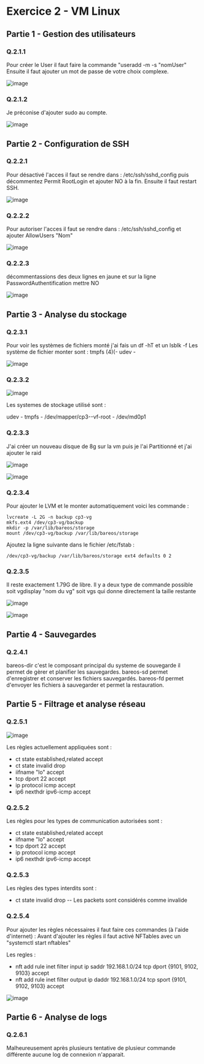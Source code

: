 # **Exercice 2 - VM Linux**

## **Partie 1 - Gestion des utilisateurs**

### **Q.2.1.1**

Pour créer le User il faut faire la commande "useradd -m -s "nomUser"
Ensuite il faut ajouter un mot de passe de votre choix complexe.

![image](https://github.com/user-attachments/assets/09da7029-9f81-4b03-b2b2-134e70bff80f)


### **Q.2.1.2**

Je préconise d'ajouter sudo au compte.

![image](https://github.com/user-attachments/assets/b5714933-6f97-4ee5-9c39-3eaab54ed747)


## **Partie 2 - Configuration de SSH**

### **Q.2.2.1**
Pour désactivé l'acces il faut se rendre dans : /etc/ssh/sshd_config puis décommentez Permit RootLogin et ajouter NO à la fin. Ensuite il faut restart SSH.

![image](https://github.com/user-attachments/assets/00e3ed0c-3c56-4f8d-8869-9373722730e4)


### **Q.2.2.2**
Pour autoriser l'acces il faut se rendre dans : /etc/ssh/sshd_config et ajouter AllowUsers "Nom"

![image](https://github.com/user-attachments/assets/20bd2d8d-2b66-4752-8629-f2a2d4e1f999)


### **Q.2.2.3**
décommentassions des deux lignes en jaune et sur la ligne PasswordAuthentification mettre NO

![image](https://github.com/user-attachments/assets/6602cd96-3fde-47b4-b719-a3c902d39405)


## **Partie 3 - Analyse du stockage**

### **Q.2.3.1**

Pour voir les systèmes de fichiers monté j'ai fais un df -hT et un lsblk -f
Les système de fichier monter sont : tmpfs (4)(- udev -

![image](https://github.com/user-attachments/assets/2e7abf57-fc56-4ae3-b2c7-47c6d66f7ccf)

### **Q.2.3.2**

![image](https://github.com/user-attachments/assets/6629e79e-84ef-451d-8643-2a7c143a4f35)

Les systemes de stockage utilisé sont :

udev - tmpfs - /dev/mapper/cp3--vf-root - /dev/md0p1

### **Q.2.3.3**

J'ai créer un nouveau disque de 8g sur la vm puis je l'ai Partitionné et j'ai ajouter le raid

![image](https://github.com/user-attachments/assets/daa6213a-75ee-4968-8f08-4139c6e6bc52)


![image](https://github.com/user-attachments/assets/53ca2a30-2c8b-4ef5-ac89-0bebe1acff86)


### **Q.2.3.4**
Pour ajouter le LVM et le monter automatiquement voici les commande :

```
lvcreate -L 2G -n backup cp3-vg
mkfs.ext4 /dev/cp3-vg/backup
mkdir -p /var/lib/bareos/storage
mount /dev/cp3-vg/backup /var/lib/bareos/storage
```

Ajoutez la ligne suivante dans le fichier /etc/fstab :
```
/dev/cp3-vg/backup /var/lib/bareos/storage ext4 defaults 0 2
```

### **Q.2.3.5**
Il reste exactement 1.79G de libre.
Il y a deux type de commande possible soit vgdisplay "nom du vg" soit vgs qui donne directement la taille restante

![image](https://github.com/user-attachments/assets/1b86e069-7735-45f6-ac2d-6b0d8c93fdac)


![image](https://github.com/user-attachments/assets/674fbbbe-0b2b-4d6b-9ea9-db5aef3a3bc0)


## **Partie 4 - Sauvegardes**

### **Q.2.4.1**

bareos-dir c'est le composant principal du systeme de souvegarde il permet de gèrer et planifier les sauvegardes.
bareos-sd permet d'enregistrer et conserver les fichiers sauvegardés.
bareos-fd permet d'envoyer les fichiers à sauvegarder et permet la restauration.

## **Partie 5 - Filtrage et analyse réseau**

### **Q.2.5.1**

![image](https://github.com/user-attachments/assets/c761ead9-2373-470d-bbf9-63ae70bd8c81)


Les règles actuellement appliquées sont :

- ct state established,related accept
- ct state invalid drop
- iifname "lo" accept
- tcp dport 22 accept
- ip protocol icmp accept
- ip6 nexthdr ipv6-icmp accept

### **Q.2.5.2**

Les règles pour les types de communication autorisées sont :

- ct state established,related accept
- iifname "lo" accept
- tcp dport 22 accept
- ip protocol icmp accept
- ip6 nexthdr ipv6-icmp accept

### **Q.2.5.3**

Les règles des types interdits sont :

- ct state invalid drop -- Les packets sont considérés comme invalide

### **Q.2.5.4**

Pour ajouter les règles nécessaires il faut faire ces commandes (à l'aide d'internet) :
Avant d'ajouter les règles il faut activé NFTables avec un "systemctl start nftables"

Les regles :

- nft add rule inet filter input ip saddr 192.168.1.0/24 tcp dport {9101, 9102, 9103} accept
- nft add rule inet filter output ip daddr 192.168.1.0/24 tcp sport {9101, 9102, 9103} accept

![image](https://github.com/user-attachments/assets/04e94043-b523-4195-9358-4bc173e7e50e)


## **Partie 6 - Analyse de logs**

### **Q.2.6.1**

Malheureusement après plusieurs tentative de plusieur commande différente aucune log de connexion n'apparait.
